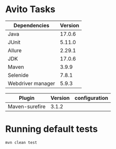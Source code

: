 # Avito Tasks

| Dependencies      | Version |
|-------------------|---------|
| Java              | 17.0.6  |
| JUnit             | 5.11.0  |
| Allure            | 2.29.1  |
| JDK               | 17.0.6  |
| Maven             | 3.9.9   |
| Selenide          | 7.8.1   |
| Webdriver manager | 5.9.3   |

| Plugin         | Version | configuration |
|----------------|---------|---------------|
| Maven-surefire | 3.1.2   |               |

# Running default tests

`mvn clean test`
